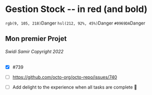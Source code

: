 

# Gestion Stock --   in red (and bold)

`rgb(9, 105, 218)`Danger
`hsl(212, 92%, 45%)`Danger
`#0969DA`Danger
## Mon premier Projet
###### Swidi Samir Copyright 2022
- [x] #739
- [ ] https://github.com/octo-org/octo-repo/issues/740
- [ ] Add delight to the experience when all tasks are complete :tada:


